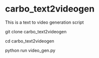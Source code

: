 # carbo_text2videogen
This is a text to video generation script

git clone carbo_text2videogen

cd carbo_text2videogen

python run video_gen.py
